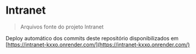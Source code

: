 # Intranet

> Arquivos fonte do projeto Intranet

Deploy automático dos commits deste repositório disponibilizados em [https://intranet-kxxo.onrender.com/](https://intranet-kxxo.onrender.com/)


